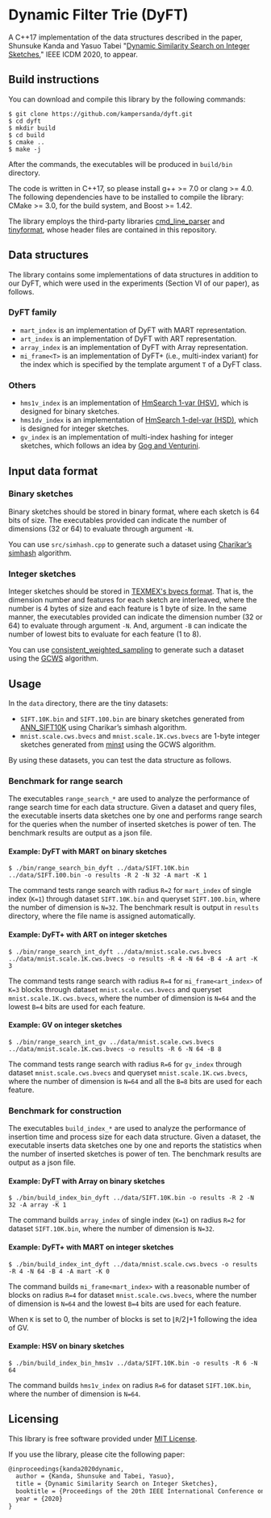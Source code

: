 # Dynamic Filter Trie (DyFT)

A C++17 implementation of the data structures described in the paper, Shunsuke Kanda and Yasuo Tabei "[Dynamic Similarity Search on Integer Sketches](https://arxiv.org/abs/2009.11559)," IEEE ICDM 2020, to appear.

## Build instructions

You can download and compile this library by the following commands:

```shell
$ git clone https://github.com/kampersanda/dyft.git
$ cd dyft
$ mkdir build
$ cd build
$ cmake ..
$ make -j
```

After the commands, the executables will be produced in `build/bin` directory.

The code is written in C++17, so please install g++ >= 7.0 or clang >= 4.0. The following dependencies have to be installed to compile the library: CMake >= 3.0, for the build system, and Boost >= 1.42.

The library employs the third-party libraries [cmd\_line\_parser](https://github.com/jermp/cmd_line_parser) and [tinyformat](https://github.com/c42f/tinyformat), whose header files are contained in this repository.

## Data structures

The library contains some implementations of data structures in addition to our DyFT, which were used in the experiments (Section VI of our paper), as follows.

### DyFT family

- `mart_index` is an implementation of DyFT with MART representation.
- `art_index` is an implementation of DyFT with ART representation.
- `array_index` is an implementation of DyFT with Array representation.
- `mi_frame<T>` is an implementation of DyFT+ (i.e., multi-index variant) for the index which is specified by the template argument `T` of a DyFT class.

### Others

- `hms1v_index` is an implementation of [HmSearch 1-var (HSV)](https://doi.org/10.1145/2484838.2484842), which is designed for binary sketches.
- `hms1dv_index` is an implementation of [HmSearch 1-del-var (HSD)](https://doi.org/10.1145/2484838.2484842), which is designed for integer sketches.
- `gv_index` is an implementation of multi-index hashing for integer sketches, which follows an idea by [Gog and Venturini](https://doi.org/10.1145/2911451.2911523).

## Input data format

### Binary sketches

Binary sketches should be stored in binary format, where each sketch is 64 bits of size. The executables provided can indicate the number of dimensions (32 or 64) to evaluate through argument `-N`.

You can use `src/simhash.cpp` to generate such a dataset using [Charikar’s simhash](https://doi.org/10.1145/509907.509965) algorithm.

### Integer sketches

Integer sketches should be stored in [TEXMEX's bvecs format](http://corpus-texmex.irisa.fr/). That is, the dimension number and features for each sketch are interleaved, where the number is 4 bytes of size and each feature is 1 byte of size. In the same manner, the executables provided can indicate the dimension number (32 or 64) to evaluate through argument `-N`. And, argument `-B` can indicate the number of lowest bits to evaluate for each feature (1 to 8).

You can use [consistent\_weighted\_sampling](https://github.com/kampersanda/consistent_weighted_sampling) to generate such a dataset using the [GCWS](https://doi.org/10.1145/3097983.3098081) algorithm.

## Usage

In the `data` directory, there are the tiny datasets:

- `SIFT.10K.bin` and `SIFT.100.bin` are binary sketches generated from [ANN\_SIFT10K](http://corpus-texmex.irisa.fr/) using Charikar’s simhash algorithm.
- `mnist.scale.cws.bvecs` and `mnist.scale.1K.cws.bvecs` are 1-byte integer sketches generated from [minst](https://www.csie.ntu.edu.tw/~cjlin/libsvmtools/datasets/multiclass.html#mnist) using the GCWS algorithm.

By using these datasets, you can test the data structure as follows.

### Benchmark for range search

The executables `range_search_*` are used to analyze the performance of range search time for each data structure. Given a dataset and query files, the executable inserts data sketches one by one and performs range search for the queries when the number of inserted sketches is power of ten. The benchmark results are output as a json file.

#### Example: DyFT with MART on binary sketches

```shell
$ ./bin/range_search_bin_dyft ../data/SIFT.10K.bin ../data/SIFT.100.bin -o results -R 2 -N 32 -A mart -K 1
```

The command tests range search with radius `R=2` for `mart_index` of single index (`K=1`) through dataset `SIFT.10K.bin` and queryset `SIFT.100.bin`, where the number of dimension is `N=32`. The benchmark result is output in `results` directory, where the file name is assigned automatically.

#### Example: DyFT+ with ART on integer sketches

```shell
$ ./bin/range_search_int_dyft ../data/mnist.scale.cws.bvecs ../data/mnist.scale.1K.cws.bvecs -o results -R 4 -N 64 -B 4 -A art -K 3
```

The command tests range search with radius `R=4` for `mi_frame<art_index>` of `K=3` blocks through dataset `mnist.scale.cws.bvecs` and queryset `mnist.scale.1K.cws.bvecs`, where the number of dimension is `N=64` and the lowest `B=4` bits are used for each feature.

#### Example: GV on integer sketches

```shell
$ ./bin/range_search_int_gv ../data/mnist.scale.cws.bvecs ../data/mnist.scale.1K.cws.bvecs -o results -R 6 -N 64 -B 8
```

The command tests range search with radius `R=6` for `gv_index` through dataset `mnist.scale.cws.bvecs` and queryset `mnist.scale.1K.cws.bvecs`, where the number of dimension is `N=64` and all the `B=8` bits are used for each feature.

### Benchmark for construction

The executables `build_index_*` are used to analyze the performance of insertion time and process size for each data structure. Given a dataset, the executable inserts data sketches one by one and reports the statistics when the number of inserted sketches is power of ten. The benchmark results are output as a json file.

#### Example: DyFT with Array on binary sketches

```shell
$ ./bin/build_index_bin_dyft ../data/SIFT.10K.bin -o results -R 2 -N 32 -A array -K 1
```

The command builds `array_index` of single index (`K=1`) on radius `R=2` for dataset `SIFT.10K.bin`, where the number of dimension is `N=32`.

#### Example: DyFT+ with MART on integer sketches

```shell
$ ./bin/build_index_int_dyft ../data/mnist.scale.cws.bvecs -o results -R 4 -N 64 -B 4 -A mart -K 0
```

The command builds `mi_frame<mart_index>` with a reasonable number of blocks on radius `R=4` for dataset `mnist.scale.cws.bvecs`, where the number of dimension is `N=64` and the lowest `B=4` bits are used for each feature.

When `K` is set to 0, the number of blocks is set to ⌊`R`/2⌋+1 following the idea of GV.

#### Example: HSV on binary sketches

```shell
$ ./bin/build_index_bin_hms1v ../data/SIFT.10K.bin -o results -R 6 -N 64
```

The command builds `hms1v_index` on radius `R=6` for dataset `SIFT.10K.bin`, where the number of dimension is `N=64`.

## Licensing

This library is free software provided under [MIT License](https://github.com/kampersanda/dyft/blob/master/LICENSE).

If you use the library, please cite the following paper:

```latex
@inproceedings{kanda2020dynamic,
  author = {Kanda, Shunsuke and Tabei, Yasuo},
  title = {Dynamic Similarity Search on Integer Sketches},
  booktitle = {Proceedings of the 20th IEEE International Conference on Data Mining (ICDM)},
  year = {2020}
}
```

